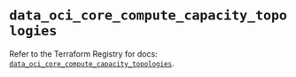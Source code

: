 # `data_oci_core_compute_capacity_topologies`

Refer to the Terraform Registry for docs: [`data_oci_core_compute_capacity_topologies`](https://registry.terraform.io/providers/oracle/oci/6.37.0/docs/data-sources/core_compute_capacity_topologies).
